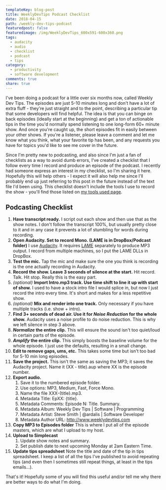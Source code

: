```yaml
---
templateKey: blog-post
title: WeeklyDevTips Podcast Checklist
date: 2018-04-15
path: /weekly-dev-tips-podcast
featuredpost: false
featuredimage: /img/WeeklyDevTips_600x591-600x360.png
tags:
  - audacity
  - audio
  - checklist
  - podcast
  - tips
category:
  - productivity
  - software development
comments: true
share: true
---
```


I've been doing a podcast for a little over six months now, called Weekly Dev Tips. The episodes are just 5-10 minutes long and don't have a lot of extra fluff - they're just straight and to the point, describing a particular tip that some developers will find helpful. The idea is that you can binge on back episodes (ideally start at the beginning) and get a ton of actionable tips in the time you'd normally spend listening to one long-form 60+ minute show. And once you're caught up, the short episodes fit in easily between your other shows. If you're a listener, please leave a comment and let me know what you think, what your favorite tip has been, and any requests you have for topics you'd like to see me cover in the future.

Since I'm pretty new to podcasting, and also since I'm just a fan of checklists as a way to avoid dumb errors, I've created a checklist that I follow every time I record and produce an episode of the podcast. I recently had someone express an interest in my checklist, so I'm sharing it here. Hopefully this will help others - I expect it will also help me since I'll probably end up just referring to this post in the future instead of the text file I'd been using. This checklist doesn't include the tools I use to record the show - you'll find those listed on [my tools used page](https://ardalis.com/tools-used).

## Podcasting Checklist

1. **Have transcript ready.** I script out each show and then use that as the show notes. I don't follow the transcript 100%, but usually pretty close to it and in any case it prevents a lot of stumbling for words during recording.
2. **Open Audacity. Set to record Mono. (LAME is in DropBox/Podcast folder)** I use [Audacity](https://www.audacityteam.org/download/). It requires [LAME](https://manual.audacityteam.org/man/faq_installing_the_lame_mp3_encoder.html) separately to produce MP3 output. I record from multiple machines, so I put the LAME DLLs in DropBox.
3. **Test the mic.** Tap the mic and make sure the one you think is recording is the one actually recording in Audacity.
4. **Record the show. Leave 3 seconds of silence at the start.** Hit record. Talk. Hit stop. Really this is the easy part.
5. _(optional)_ **Import Intro.mp3 track. Use time shift to line it up with start of show.** I used to have a stock intro file I would splice in, but now I just record the intro every time. It's short and makes for a less repetitive show.
6. _(optional)_ **Mix and render into one track.** Only necessary if you have multiple tracks (i.e. show + intro).
7. **Find 3+ seconds of dead air. Use it for _Noise Reduction_ for the whole show.** Audacity uses a noise profile to do noise reduction. This is why we left silence in step 3 above.
8. **_Normalize_ the entire clip.** This will ensure the sound isn't too quiet/loud in certain parts of the episode.
9. **_Amplify_ the entire clip.** This simply boosts the baseline volume for the whole episode. I just use the defaults, resulting in a small change.
10. **Edit to remove gaps, ums, etc.** This takes some time but isn't too bad for 5-10 min long episodes.
11. **Save the project.** This isn't the same as saving the MP3; it saves the Audacity project. Name it {XX - title}.aup where XX is the episode number.
12. **Export audio.**
    1. Save it to the numbered episode folder.
    2. Use options: MP3, Medium, Fast, Force Mono.
    3. Name the file XXX-{title}.mp3.
    4. Metadata Title: EpXX: {title}.
    5. Metadata Comments: Episode N: Title. Summary.
    6. Metadata Album: Weekly Dev Tips | Software | Programming
    7. Metadata Artist: Steve Smith | @ardalis | Software Developer
    8. Metadata Author URL: http://www.weeklydevtips.com
13. **Copy MP3 to Episodes folder** This is where I put all of the episode masters, which are what I upload to my host.
14. **Upload to Simplecast**
    1. Update show notes and summary.
    2. Set publish date to next upcoming Monday at 2am Eastern Time.
15. **Update tips spreadsheet** Note the title and date of the tip in tips spreadsheet. I keep a list of all the tips I've published to avoid repeating tips (and even then I sometimes still repeat things, at least in the tips emails...).

That's it! Hopefully some of you will find this useful and/or tell me why there are better ways to do what I'm doing.
